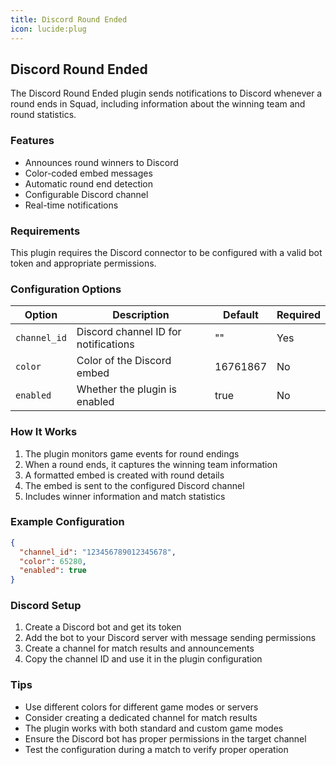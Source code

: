 ```yaml
---
title: Discord Round Ended
icon: lucide:plug
---
```


## Discord Round Ended

The Discord Round Ended plugin sends notifications to Discord whenever a round ends in Squad, including information about the winning team and round statistics.

### Features

- Announces round winners to Discord
- Color-coded embed messages
- Automatic round end detection
- Configurable Discord channel
- Real-time notifications

### Requirements

This plugin requires the Discord connector to be configured with a valid bot token and appropriate permissions.

### Configuration Options

| Option | Description | Default | Required |
|--------|-------------|---------|----------|
| `channel_id` | Discord channel ID for notifications | "" | Yes |
| `color` | Color of the Discord embed | 16761867 | No |
| `enabled` | Whether the plugin is enabled | true | No |

### How It Works

1. The plugin monitors game events for round endings
2. When a round ends, it captures the winning team information
3. A formatted embed is created with round details
4. The embed is sent to the configured Discord channel
5. Includes winner information and match statistics

### Example Configuration

```json
{
  "channel_id": "123456789012345678",
  "color": 65280,
  "enabled": true
}
```

### Discord Setup

1. Create a Discord bot and get its token
2. Add the bot to your Discord server with message sending permissions
3. Create a channel for match results and announcements
4. Copy the channel ID and use it in the plugin configuration

### Tips

- Use different colors for different game modes or servers
- Consider creating a dedicated channel for match results
- The plugin works with both standard and custom game modes
- Ensure the Discord bot has proper permissions in the target channel
- Test the configuration during a match to verify proper operation
